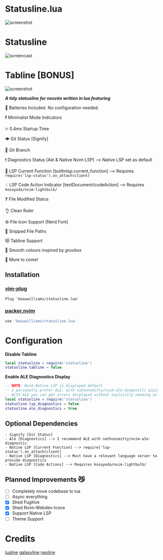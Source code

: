 
# Statusline.lua
![screenshot](https://i.ibb.co/myZTMgG/Screen-Shot-2021-06-07-at-11-36-28-pm.png)

# Statusline
![screencast](https://i.ibb.co/DM0pykL/op.gif)

# Tabline [BONUS]
![screenshot](https://i.ibb.co/zhqf9nK/Screen-Shot-2021-02-09-at-2-19-10-pm.png)


***A tidy statusline for neovim written in lua featuring***

🔋 Batteries Included. No configuration needed.

🕴  Minimalist Mode Indicators

🔥 0.4ms Startup Time

👁  Git Status [Signify]

🌴 Git Branch

❗️ Diagnostics Status [Ale & Native Nvim LSP] --> Native LSP set as default

🔦 LSP Current Function [builtinlsp.current_function] --> Requires `require('lsp-status').on_attach(client)`

💡 LSP Code Action Indicator [textDocument/codeAction] --> Requires `kosayoda/nvim-lightbulb/`

❓ File Modified Status

👌 Clean Ruler

⚙️  File Icon Support [Nerd Font]

🙌 Snipped File Paths

😻 Tabline Support

🎨 Smooth colours inspired by *gruvbox*

🚀 More to come!

## Installation
### [vim-plug](https://github.com/junegunn/vim-plug)
```vim
Plug 'beauwilliams/statusline.lua'
```
### [packer.nvim](https://github.com/wbthomason/packer.nvim)
```lua
use 'beauwilliams/statusline.lua'
```

# Configuration
**Disable Tabline**
```lua
local statusline = require('statusline')
statusline.tabline = false
```

**Enable ALE Diagnostics Display**
```lua
-- NOTE: Nvim Native LSP is displayed default
-- I personally prefer ALE, with nathunsmitty/nvim-ale-diagnostic piping LSP diags
-- With ALE you can get errors displayed without explicitly needing an LSP server
local statusline = require('statusline')
statusline.lsp_diagnostics = false
statusline.ale_diagnostics = true
```


## Optional Dependencies

    - Signify [Git Status]
    - Ale [Diagnostics] --> I recommend ALE with nathunsmitty/nvim-ale-diagnostic
    - Native LSP [Current Function] --> require('lsp-status').on_attach(client)
    - Native LSP [Diagnostics] --> Must have a relevant language server to provide diagnostics
    - Native LSP [Code Actions] --> Requires kosayoda/nvim-lightbulb/

## Planned Improvements 😼

- [ ] Completely move codebase to lua
- [ ] Async everything
- [x] Shed Fugitive
- [x] Shed Nvim-Webdev-Icons
- [x] Support Native LSP
- [ ] Theme Support

# Credits

[lualine](https://github.com/hoob3rt/lualine.nvim)
[galaxyline](https://github.com/glepnir/galaxyline.nvim/tree/main/lua/galaxyline)
[neoline](https://github.com/adelarsq/neoline.vim/tree/master/lua)
